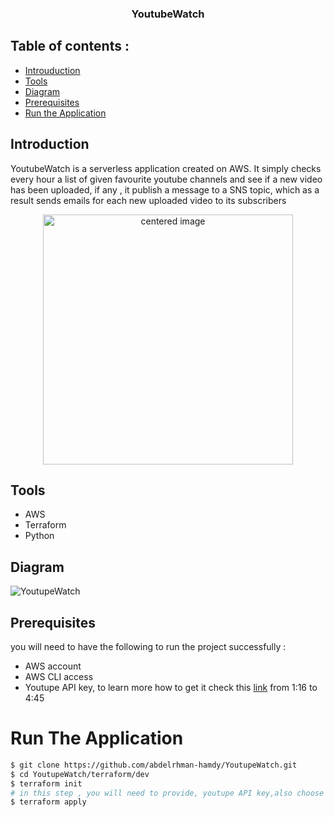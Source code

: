 
<h3 align="center">YoutubeWatch</h3>

## Table of contents :
- [Introuduction](#introduction)
- [Tools](#tools)
- [Diagram](#diagram)
- [Prerequisites](#prerequisites)
- [Run the Application](#run-the-application)

## Introduction 
YoutubeWatch is a serverless application created on AWS. It simply checks every hour a list of given favourite youtube channels and see if a new video has been uploaded, if any , it publish a message to a SNS topic, which as a result sends emails for each new uploaded video to its subscribers
<p align="center">
<img  src="https://user-images.githubusercontent.com/69608603/224564330-b8d91840-f17f-4da9-88fb-e41a149c95b9.png" alt="centered image" height="400">
</p>

## Tools 
- AWS 
- Terraform 
- Python

## Diagram
 ![YoutupeWatch](https://user-images.githubusercontent.com/69608603/224564562-e6b72d23-3208-4127-a832-7adda9f1b238.png)

## Prerequisites 
you will need to have the following to run the project successfully : 
- AWS account 
- AWS CLI access 
- Youtupe API key, to learn more how to get it check this [link](https://www.youtube.com/watch?v=D56_Cx36oGY&t=76s) from 1:16 to 4:45 

# Run The Application
```bash
$ git clone https://github.com/abdelrhman-hamdy/YoutupeWatch.git
$ cd YoutupeWatch/terraform/dev
$ terraform init 
# in this step , you will need to provide, youtupe API key,also choose a username and password that the mysql database will have
$ terraform apply
```

